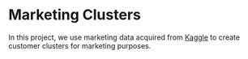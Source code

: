 # Marketing Clusters 

In this project, we use marketing data acquired from [Kaggle](https://www.kaggle.com/datasets/rodsaldanha/arketing-campaign) to create customer clusters for marketing purposes. 


